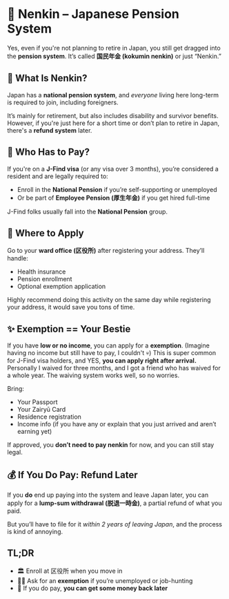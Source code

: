 # 💸 Nenkin – Japanese Pension System

Yes, even if you're not planning to retire in Japan, you still get dragged into the **pension system**. It’s called **国民年金 (kokumin nenkin)** or just “Nenkin.”


## 🪪 What Is Nenkin?

Japan has a **national pension system**, and *everyone* living here long-term is required to join, including foreigners.

It’s mainly for retirement, but also includes disability and survivor benefits. However, if you're just here for a short time or don’t plan to retire in Japan, there's a **refund system** later.


## 🧍 Who Has to Pay?

If you're on a **J-Find visa** (or any visa over 3 months), you’re considered a resident and are legally required to:

- Enroll in the **National Pension** if you’re self-supporting or unemployed
- Or be part of **Employee Pension (厚生年金)** if you get hired full-time

J-Find folks usually fall into the **National Pension** group.


## 📍 Where to Apply

Go to your **ward office (区役所)** after registering your address. They’ll handle:
- Health insurance
- Pension enrollment
- Optional exemption application

Highly recommend doing this activity on the same day while registering your address, it would save you tons of time.


## ✨ Exemption == Your Bestie

If you have **low or no income**, you can apply for a **exemption**. (Imagine having no income but still have to pay, I couldn't 💀)
This is super common for J-Find visa holders, and YES, **you can apply right after arrival.** Personally I waived for three months, and I got a friend who has waived for a whole year. The waiving system works well, so no worries.

Bring:
- Your Passport
- Your Zairyū Card
- Residence registration
- Income info (if you have any or explain that you just arrived and aren’t earning yet)

If approved, you **don’t need to pay nenkin** for now, and you can still stay legal.


## 💰 If You Do Pay: Refund Later

If you **do** end up paying into the system and leave Japan later, you can apply for a **lump-sum withdrawal (脱退一時金)**, a partial refund of what you paid.

But you’ll have to file for it *within 2 years of leaving Japan*, and the process is kind of annoying.

## TL;DR

- 🏛️ Enroll at 区役所 when you move in
- 🙋‍♀️ Ask for an **exemption** if you’re unemployed or job-hunting
- 🧾 If you do pay, **you can get some money back later**
